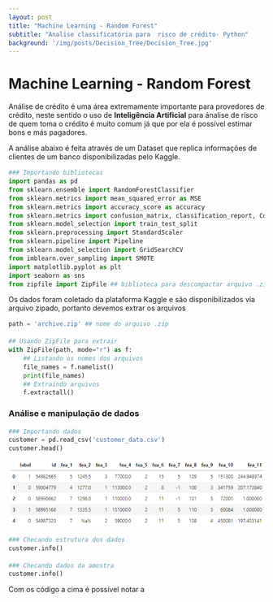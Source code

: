 ```yaml
---
layout: post
title: "Machine Learning - Random Forest"
subtitle: "Analise classificatória para  risco de crédito- Python"
background: '/img/posts/Decision_Tree/Decision_Tree.jpg'
---
```

# Machine Learning - Random Forest

Análise de crédito é uma área extremamente importante para provedores de crédito, neste sentido o uso de **Inteligência Artificial** para ánalise de risco de quem toma o crédito é muito comum já que por ela é possível estimar bons e más pagadores.

A análise abaixo é feita através de um Dataset que replica informações de clientes de um banco disponibilizadas pelo Kaggle.

 ```python
### Importando bibliotecas
import pandas as pd
from sklearn.ensemble import RandomForestClassifier
from sklearn.metrics import mean_squared_error as MSE
from sklearn.metrics import accuracy_score as accuracy
from sklearn.metrics import confusion_matrix, classification_report, ConfusionMatrixDisplay
from sklearn.model_selection import train_test_split
from sklearn.preprocessing import StandardScaler
from sklearn.pipeline import Pipeline
from sklearn.model_selection import GridSearchCV
from imblearn.over_sampling import SMOTE
import matplotlib.pyplot as plt
import seaborn as sns
from zipfile import ZipFile ## biblioteca para descompactar arquivo .zip
```
Os dados foram coletado da plataforma Kaggle e são disponibilizados via arquivo zipado, portanto devemos extrar os arquivos
```python
path = 'archive.zip' ## nome do arquivo .zip

## Usando ZipFile para extrair
with ZipFile(path, mode="r") as f:
    ## Listando os nomes dos arquivos
    file_names = f.namelist() 
    print(file_names)
    ## Extraindo arquivos
    f.extractall()
```
### Análise e manipulação de dados

```python
### Importando dados
customer = pd.read_csv('customer_data.csv')
customer.head()
```
!['Tabela'](/img/posts/Random_Forest/Tabela.png)
```python
### Checando estrutura dos dados 
customer.info()

### Checando dados da amostra
customer.info()
```
Com os código a cima é possível notar a 